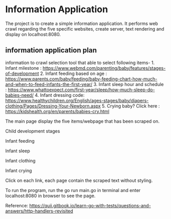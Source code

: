 # Information Application
The project is to create a simple information application. It performs web crawl regarding the five specific websites, create server, text rendering and display on localhost:8080.

## information application plan
information to crawl
selection tool that able to select following items-
    1. Infant milestone : https://www.webmd.com/parenting/baby/features/stages-of-development
    2. Infant feeding based on age : https://www.parents.com/baby/feeding/baby-feeding-chart-how-much-and-when-to-feed-infants-the-first-year/ 
    3. Infant sleep hour and schedule : https://www.whattoexpect.com/first-year/sleep/how-much-sleep-do-babies-need/
    4. Infant dressing code: https://www.healthychildren.org/English/ages-stages/baby/diapers-clothing/Pages/Dressing-Your-Newborn.aspx
    5. Crying baby? Click here : https://kidshealth.org/en/parents/babies-cry.html


The main page display the five items/webpage that has been scraped on.

Child development stages

Infant feeding

Infant sleep

Infant clothing

Infant crying

Click on each link, each page contain the scraped text without styling.

To run the program, run the go run main.go in terminal and enter localhost:8080 in browser to see the page.

Reference:
https://quii.gitbook.io/learn-go-with-tests/questions-and-answers/http-handlers-revisited

